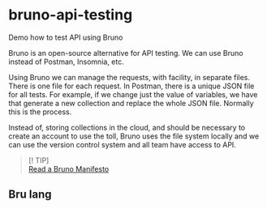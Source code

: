 # bruno-api-testing
Demo how to test API using Bruno   

Bruno is an open-source alternative for API testing. We can use Bruno instead of Postman, Insomnia, etc.  

Using Bruno we can manage the requests, with facility, in separate files. There is one file for each request. In Postman, there is a unique JSON file for all tests. For example, if we change just the value of variables, we have that generate a new collection and replace the whole JSON file. Normally this is the process.   


Instead of, storing collections in the cloud, and should be necessary to create an account to use the toll, Bruno uses the file system locally and we can use the version control system and all team have access to API.  

> [! TIP]  
> [Read a Bruno Manifesto](https://docs.usebruno.com/introduction/manifestohttps://docs.usebruno.com/introduction/manifesto)   


## Bru lang